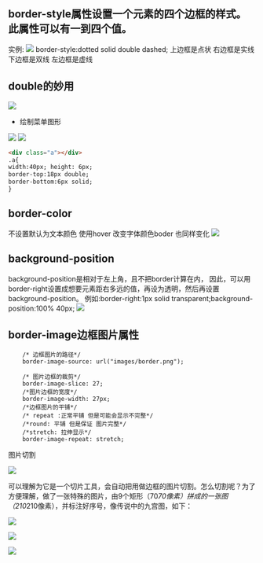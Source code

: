 
## border-style属性设置一个元素的四个边框的样式。此属性可以有一到四个值。
实例:
![](http://qiniu.sponges.cn/201802091830_149.png?imageView2/0/w/880/h/680)
border-style:dotted solid double dashed;
上边框是点状
右边框是实线
下边框是双线
左边框是虚线

##  double的妙用
![](http://qiniu.sponges.cn/201802091749_434.png)

* 绘制菜单图形

![](http://qiniu.sponges.cn/201802091751_729.png)
![](http://qiniu.sponges.cn/201802091753_312.png)

```html
<div class="a"></div>
.a{
width:40px; height: 6px;
border-top:18px double;
border-bottom:6px solid;
}
```

## border-color
不设置默认为文本颜色 使用hover 改变字体颜色boder 也同样变化
![](http://qiniu.sponges.cn/201802091842_366.png?imageView2/0/w/880/h/680)


## background-position
background-position是相对于左上角，且不把border计算在内，
因此，可以用border-right设置成想要元素距右多远的值，再设为透明，然后再设置background-position。
例如:border-right:1px solid transparent;background-position:100% 40px;
![](http://qiniu.sponges.cn/201802091845_262.png?imageView2/0/w/880/h/680)

## border-image边框图片属性
```
    /* 边框图片的路径*/
    border-image-source: url("images/border.png");

    /* 图片边框的裁剪*/
    border-image-slice: 27;
    /*图片边框的宽度*/
    border-image-width: 27px;
    /*边框图片的平铺*/
    /* repeat :正常平铺 但是可能会显示不完整*/
    /*round: 平铺 但是保证 图片完整*/
    /*stretch: 拉伸显示*/
    border-image-repeat: stretch;
```

图片切割

![](http://qiniu.sponges.cn/201803081027_141.jpg?imageView2/0/w/880/h/680)

可以理解为它是一个切片工具，会自动把用做边框的图片切割。怎么切割呢？为了方便理解，做了一张特殊的图片，由9个矩形（70*70像素）拼成的一张图（210*210像素），并标注好序号，像传说中的九宫图，如下：

![](http://qiniu.sponges.cn/201803081031_359.png?imageView2/0/w/880/h/680)

![](http://qiniu.sponges.cn/201803081032_425.png?imageView2/0/w/880/h/680)

![](http://qiniu.sponges.cn/201803081034_485.png?imageView2/0/w/880/h/680)
